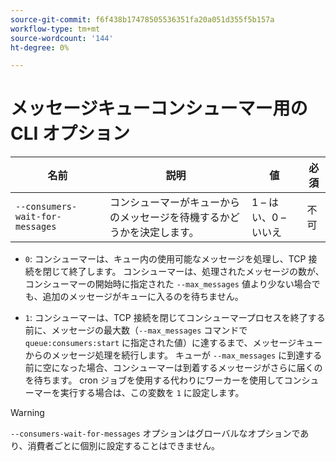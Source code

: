 ```yaml
---
source-git-commit: f6f438b17478505536351fa20a051d355f5b157a
workflow-type: tm+mt
source-wordcount: '144'
ht-degree: 0%

---
```

# メッセージキューコンシューマー用の CLI オプション

| 名前 | 説明 | 値 | 必須 |
|------|-------------|-------|----------|
| `--consumers-wait-for-messages` | コンシューマーがキューからのメッセージを待機するかどうかを決定します。 | 1 – はい、0 – いいえ | 不可 |

* `0`: コンシューマーは、キュー内の使用可能なメッセージを処理し、TCP 接続を閉じて終了します。 コンシューマーは、処理されたメッセージの数が、コンシューマーの開始時に指定された `--max_messages` 値より少ない場合でも、追加のメッセージがキューに入るのを待ちません。

* `1`: コンシューマーは、TCP 接続を閉じてコンシューマープロセスを終了する前に、メッセージの最大数（`--max_messages` コマンドで `queue:consumers:start` に指定された値）に達するまで、メッセージキューからのメッセージ処理を続行します。 キューが `--max_messages` に到達する前に空になった場合、コンシューマーは到着するメッセージがさらに届くのを待ちます。 cron ジョブを使用する代わりにワーカーを使用してコンシューマーを実行する場合は、この変数を `1` に設定します。

>[!WARNING]
>
>`--consumers-wait-for-messages` オプションはグローバルなオプションであり、消費者ごとに個別に設定することはできません。
